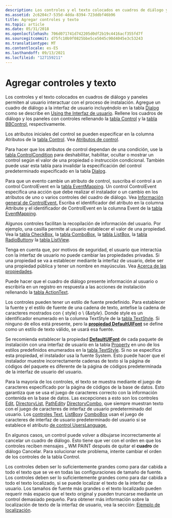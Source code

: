 ```yaml
---
description: Los controles y el texto colocados en cuadros de diálogo y paneles permiten al usuario interactuar con el proceso de instalación.
ms.assetid: 2c6204c7-535d-4dda-8394-723ddbf46b96
title: Agregar controles y texto
ms.topic: article
ms.date: 05/31/2018
ms.openlocfilehash: 706d071741d742205d0df2b19c4416acf355fd7f
ms.sourcegitcommit: d75fc10b9f0825bbe5ce5045c90d4045e3c53243
ms.translationtype: MT
ms.contentlocale: es-ES
ms.lasthandoff: 09/13/2021
ms.locfileid: "127159211"
---
```

# <a name="adding-controls-and-text"></a>Agregar controles y texto

Los controles y el texto colocados en cuadros de diálogo y paneles permiten al usuario interactuar con el proceso de instalación. Agregue un cuadro de diálogo a la interfaz de usuario incluyéndolo en la tabla [Dialog](dialog-table.md) como se describe en [Using the Interfaz de usuario](using-the-user-interface.md). Rellene los cuadros de diálogo y los paneles con controles rellenando la [tabla Control](control-table.md) y la [tabla BBControl](bbcontrol-table.md), respectivamente.

Los atributos iniciales del control se pueden especificar en la columna Atributos de la [tabla Control](control-table.md). Vea [Atributos de control](control-attributes.md).

Para hacer que los atributos de control dependan de una condición, use la [tabla ControlCondition](controlcondition-table.md) para deshabilitar, habilitar, ocultar o mostrar un control según el valor de una propiedad o instrucción condicional. También puede usar esta tabla para invalidar la especificación del control predeterminado especificado en la tabla [Dialog](dialog-table.md).

Para que un evento cambie un atributo de control, suscriba el control a un control ControlEvent en la [tabla EventMapping](eventmapping-table.md). Un control ControlEvent especifica una acción que debe realizar el instalador o un cambio en los atributos de uno o varios controles del cuadro de diálogo. Vea [Información general de ControlEvent.](controlevent-overview.md) Escriba el identificador del atributo en la columna Attribute y el identificador de ControlEvent en la columna Event de la [tabla EventMapping](eventmapping-table.md).

Algunos controles facilitan la recopilación de información del usuario. Por ejemplo, una casilla permite al usuario establecer el valor de una propiedad. Vea la [tabla CheckBox](checkbox-table.md), la [tabla ComboBox](combobox-table.md), la [tabla ListBox](listbox-table.md), la [tabla RadioButton](radiobutton-table.md)y la [tabla ListView](listview-table.md).

Tenga en cuenta que, por motivos de seguridad, el usuario que interactúa con la interfaz de usuario no puede cambiar las propiedades privadas. Si una propiedad se va a establecer mediante la interfaz de usuario, debe ser una propiedad pública y tener un nombre en mayúsculas. Vea [Acerca de las propiedades](about-properties.md).

Puede hacer que el cuadro de diálogo presente información al usuario o escribirla en un registro en respuesta a las acciones de instalación rellenando la [tabla ActionText](actiontext-table.md).

Los controles pueden tener un estilo de fuente predefinido. Para establecer la fuente y el estilo de fuente de una cadena de texto, antefise la cadena de caracteres mostrados con { style} o \\ {&*style*}. Donde style es un identificador enumerado en la columna TextStyle de la [tabla TextStyle](textstyle-table.md). Si ninguno de ellos está presente, pero la [**propiedad DefaultUIFont**](defaultuifont.md) se define como un estilo de texto válido, se usará esa fuente.

Se recomienda establecer la propiedad [**DefaultUIFont**](defaultuifont.md) de cada paquete de instalación con una interfaz de usuario en la tabla [Property](property-table.md) en uno de los estilos predefinidos enumerados en la [tabla TextStyle](textstyle-table.md). Si no se especifica esta propiedad, el instalador usa la fuente System. Esto puede hacer que el instalador muestre incorrectamente cadenas de texto si la página de códigos del paquete es diferente de la página de códigos predeterminada de la interfaz de usuario del usuario.

Para la mayoría de los controles, el texto se muestra mediante el juego de caracteres especificado por la página de códigos de la base de datos. Esto garantiza que se usa el juego de caracteres correcto con la información contenida en la base de datos. Las excepciones a esto son los controles [Edit](edit-control.md), [DirectoryList,](directorylist-control.md) [PathEdit](pathedit-control.md)y [DirectoryCombo,](directorycombo-control.md) que siempre muestran texto con el juego de caracteres de interfaz de usuario predeterminado del usuario. Los [controles Text](text-control.md), [ListBox](listbox-control.md)y [ComboBox](combobox-control.md) usan el juego de caracteres de interfaz de usuario predeterminado del usuario si se establece el atributo [de control UsersLanguage.](userslanguage-control-attribute.md)

En algunos casos, un control puede volver a dibujarse incorrectamente al cancelar un cuadro de diálogo. Esto tiene que ver con el orden en que los controles reciben mensajes \_ WM PAINT después de quitar el **cuadro** de diálogo Cancelar. Para solucionar este problema, intente cambiar el orden de los controles de la tabla Control.

Los controles deben ser lo suficientemente grandes como para dar cabida a todo el texto que se ve en todas las configuraciones de tamaño de fuente. Los controles deben ser lo suficientemente grandes como para dar cabida a todo el texto localizado, si se puede localizar el texto de la interfaz de usuario. Los tamaños de fuente más grandes o el texto localizado pueden requerir más espacio que el texto original y pueden truncarse mediante un control demasiado pequeño. Para obtener más información sobre la localización de texto de la interfaz de usuario, vea la sección: [Ejemplo de localización](a-localization-example.md).

 

 



